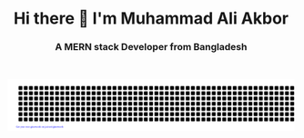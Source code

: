 <h1 align="center">Hi there 👋 I'm Muhammad Ali Akbor</h1>
<h3 align="center">A MERN stack Developer from Bangladesh </h3>
<br/>
<div align="center">

![ALI-AKBOR](gitartwork.svg)

</div>
<!--
**aliakborswe/aliakborswe** is a ✨ _special_ ✨ repository because its `README.md` (this file) appears on your GitHub profile.

Here are some ideas to get you started:

- 🔭 I’m currently working on ...
- 🌱 I’m currently learning Typescript
- 👯 I’m looking to collaborate on ...
- 🤔 I’m looking for help with ...
- 💬 Ask me about ...
- 📫 How to reach me: ...
- 😄 Pronouns: ...
- ⚡ Fun fact: ...
-->
